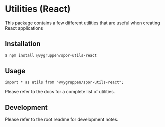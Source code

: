 # Utilities (React)

This package contains a few different utilities that are useful when creating React applications

## Installation

```bash
$ npm install @vygruppen/spor-utils-react
```

## Usage

```tsx
import * as utils from "@vygruppen/spor-utils-react";
```

Please refer to the docs for a complete list of utilities.

## Development

Please refer to the root readme for development notes.
